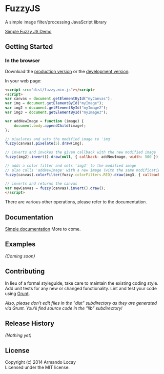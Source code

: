 # FuzzyJS

A simple image filter/processing JavaScript library

[Simple Fuzzy JS Demo](http://fuzzyjs.webuda.com/)

## Getting Started
### In the browser
Download the [production version][min] or the [development version][max].

[min]: https://raw.github.com/alocay/FuzzyJS/master/dist/fuzzy.min.js
[max]: https://raw.github.com/alocay/FuzzyJS/master/dist/fuzzy.js

In your web page:

```html
<script src="dist/fuzzy.min.js"></script>
<script>
var canvas = document.getElementById("myCanvas");
var img = document.getElementById("myImage");
var img2 = document.getElementById("myImage2");
var img3 = document.getElementById("myImage3");

var addNewImage = function (image) {
	document.body.appendChild(image);
};

// pixelates and sets the modified image to 'img'
fuzzy(canvas).pixelate(5).draw(img); 

// inverts and invokes the given callback with the new modified image
fuzzy(img2).invert().draw(null, { callback: addNewImage, width: 500 });

// adds a color filter and sets 'img3' to the modified image
// also calls 'addNewImage' with a new image (with the same modification) with a width of 500
fuzzy(canvas).colorFilter(fuzzy.colorFilters.RED).draw(img3, { callback: addNewImage, width: 500 });

// inverts and returns the canvas
var newCanvas = fuzzy(canvas).invert().draw(); 
</script>
```

There are various other operations, please refer to the documentation.

## Documentation
[Simple documentation](https://github.com/alocay/FuzzyJS/blob/master/docs/fuzzy-js-docs.md)
More to come.

## Examples
_(Coming soon)_

## Contributing
In lieu of a formal styleguide, take care to maintain the existing coding style. Add unit tests for any new or changed functionality. Lint and test your code using [Grunt](http://gruntjs.com/).

_Also, please don't edit files in the "dist" subdirectory as they are generated via Grunt. You'll find source code in the "lib" subdirectory!_

## Release History
_(Nothing yet)_

## License
Copyright (c) 2014 Armando Locay  
Licensed under the MIT license.
